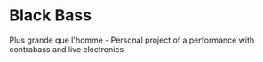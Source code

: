 # Black Bass
Plus grande que l'homme - Personal project of a performance with contrabass and live electronics

